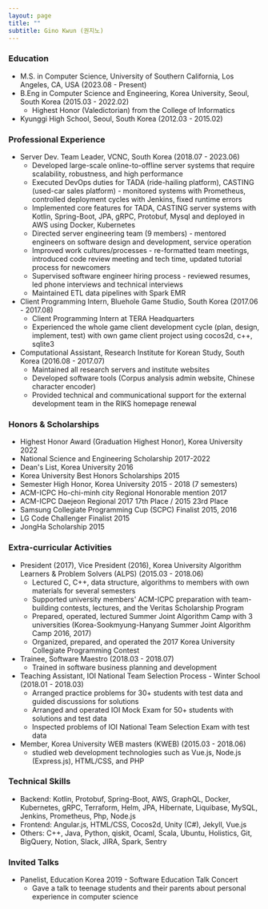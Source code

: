 ```yaml
---
layout: page
title: ""
subtitle: Gino Kwun (권지노)
---
```


### Education

* M.S. in Computer Science, University of Southern California, Los Angeles, CA, USA (2023.08 - Present)
* B.Eng in Computer Science and Engineering, Korea University, Seoul, South Korea (2015.03 - 2022.02)
  - Highest Honor (Valedictorian) from the College of Informatics
* Kyunggi High School, Seoul, South Korea (2012.03 - 2015.02)

### Professional Experience

* Server Dev. Team Leader, VCNC, South Korea (2018.07 - 2023.06)
  - Developed large-scale online-to-offline server systems that require scalability, robustness, and high performance
  - Executed DevOps duties for TADA (ride-hailing platform), CASTING (used-car sales platform) - monitored systems with Prometheus, controlled deployment cycles with Jenkins, fixed runtime errors
  - Implemented core features for TADA, CASTING server systems with Kotlin, Spring-Boot, JPA, gRPC, Protobuf, Mysql and deployed in AWS using Docker, Kubernetes
  - Directed server engineering team (9 members) - mentored engineers on software design and development, service operation
  - Improved work cultures/processes - re-formatted team meetings, introduced code review meeting and tech time, updated tutorial process for newcomers
  - Supervised software engineer hiring process - reviewed resumes, led phone interviews and technical interviews
  - Maintained ETL data pipelines with Spark EMR
* Client Programming Intern, Bluehole Game Studio, South Korea (2017.06 - 2017.08)
  - Client Programming Intern at TERA Headquarters 
  - Experienced the whole game client development cycle (plan, design, implement, test) with own game client project using cocos2d, c++, sqlite3
* Computational Assistant, Research Institute for Korean Study, South Korea (2016.08 - 2017.07)
  - Maintained all research servers and institute websites
  - Developed software tools (Corpus analysis admin website, Chinese character encoder)
  - Provided technical and communicational support for the external development team in the RIKS homepage renewal

### Honors & Scholarships
* Highest Honor Award (Graduation Highest Honor), Korea University 2022
* National Science and Engineering Scholarship 2017-2022
* Dean's List, Korea University 2016
* Korea University Best Honors Scholarships 2015
* Semester High Honor, Korea University 2015 - 2018 (7 semesters)
* ACM-ICPC Ho-chi-minh city Regional Honorable mention 2017
* ACM-ICPC Daejeon Regional 2017 17th Place / 2015 23rd Place
* Samsung Collegiate Programming Cup (SCPC) Finalist 2015, 2016
* LG Code Challenger Finalist 2015
* JongHa Scholarship 2015

### Extra-curricular Activities
* President (2017), Vice President (2016), Korea University Algorithm Learners & Problem Solvers (ALPS) (2015.03 - 2018.06)
  - Lectured C, C++, data structure, algorithms to members with own materials for several semesters
  - Supported university members' ACM-ICPC preparation with team-building contests, lectures, and the Veritas Scholarship Program
  - Prepared, operated, lectured Summer Joint Algorithm Camp with 3 universities (Korea-Sookmyung-Hanyang Summer Joint Algorithm Camp 2016, 2017)
  - Organized, prepared, and operated the 2017 Korea University Collegiate Programming Contest
* Trainee, Software Maestro (2018.03 - 2018.07)
  - Trained in software business planning and development
* Teaching Assistant, IOI National Team Selection Process - Winter School (2018.01 - 2018.03)
  - Arranged practice problems for 30+ students with test data and guided discussions for solutions
  - Arranged and operated IOI Mock Exam for 50+ students with solutions and test data
  - Inspected problems of IOI National Team Selection Exam with test data
* Member, Korea University WEB masters (KWEB) (2015.03 - 2018.06)
  - studied web development technologies such as Vue.js, Node.js (Express.js), HTML/CSS, and PHP

### Technical Skills
* Backend: Kotlin, Protobuf, Spring-Boot, AWS, GraphQL, Docker, Kubernetes, gRPC, Terraform, Helm, JPA, Hibernate, Liquibase, MySQL, Jenkins, Prometheus, Php,  Node.js
* Frontend: Angular.js, HTML/CSS, Cocos2d, Unity (C#), Jekyll, Vue.js
* Others: C++, Java, Python, qiskit, Ocaml, Scala, Ubuntu, Holistics, Git, BigQuery, Notion, Slack, JIRA, Spark, Sentry

### Invited Talks
* Panelist, Education Korea 2019 - Software Education Talk Concert
  - Gave a talk to teenage students and their parents about personal experience in computer science

